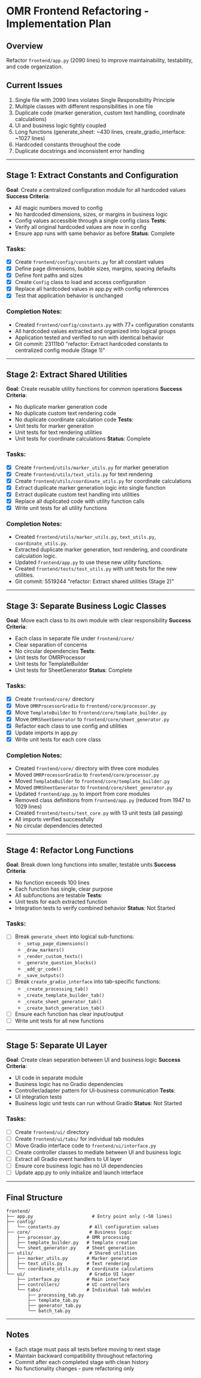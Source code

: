 # OMR Frontend Refactoring - Implementation Plan

## Overview
Refactor `frontend/app.py` (2090 lines) to improve maintainability, testability, and code organization.

## Current Issues
1. Single file with 2090 lines violates Single Responsibility Principle
2. Multiple classes with different responsibilities in one file
3. Duplicate code (marker generation, custom text handling, coordinate calculations)
4. UI and business logic tightly coupled
5. Long functions (generate_sheet: ~430 lines, create_gradio_interface: ~1027 lines)
6. Hardcoded constants throughout the code
7. Duplicate docstrings and inconsistent error handling

---

## Stage 1: Extract Constants and Configuration
**Goal**: Create a centralized configuration module for all hardcoded values
**Success Criteria**:
- All magic numbers moved to config
- No hardcoded dimensions, sizes, or margins in business logic
- Config values accessible through a single config class
**Tests**:
- Verify all original hardcoded values are now in config
- Ensure app runs with same behavior as before
**Status**: Complete

### Tasks:
- [x] Create `frontend/config/constants.py` for all constant values
- [x] Define page dimensions, bubble sizes, margins, spacing defaults
- [x] Define font paths and sizes
- [x] Create `Config` class to load and access configuration
- [x] Replace all hardcoded values in app.py with config references
- [x] Test that application behavior is unchanged

### Completion Notes:
- Created `frontend/config/constants.py` with 77+ configuration constants
- All hardcoded values extracted and organized into logical groups
- Application tested and verified to run with identical behavior
- Git commit: 23111b0 "refactor: Extract hardcoded constants to centralized config module (Stage 1)"

---

## Stage 2: Extract Shared Utilities
**Goal**: Create reusable utility functions for common operations
**Success Criteria**:
- No duplicate marker generation code
- No duplicate custom text rendering code
- No duplicate coordinate calculation code
**Tests**:
- Unit tests for marker generation
- Unit tests for text rendering utilities
- Unit tests for coordinate calculations
**Status**: Complete

### Tasks:
- [x] Create `frontend/utils/marker_utils.py` for marker generation
- [x] Create `frontend/utils/text_utils.py` for text rendering
- [x] Create `frontend/utils/coordinate_utils.py` for coordinate calculations
- [x] Extract duplicate marker generation logic into single function
- [x] Extract duplicate custom text handling into utilities
- [x] Replace all duplicated code with utility function calls
- [x] Write unit tests for all utility functions

### Completion Notes:
- Created `frontend/utils/marker_utils.py`, `text_utils.py`, `coordinate_utils.py`.
- Extracted duplicate marker generation, text rendering, and coordinate calculation logic.
- Updated `frontend/app.py` to use these new utility functions.
- Created `frontend/tests/test_utils.py` with unit tests for the new utilities.
- Git commit: 5519244 "refactor: Extract shared utilities (Stage 2)"

---

## Stage 3: Separate Business Logic Classes
**Goal**: Move each class to its own module with clear responsibility
**Success Criteria**:
- Each class in separate file under `frontend/core/`
- Clear separation of concerns
- No circular dependencies
**Tests**:
- Unit tests for OMRProcessor
- Unit tests for TemplateBuilder
- Unit tests for SheetGenerator
**Status**: Complete

### Tasks:
- [x] Create `frontend/core/` directory
- [x] Move `OMRProcessorGradio` to `frontend/core/processor.py`
- [x] Move `TemplateBuilder` to `frontend/core/template_builder.py`
- [x] Move `OMRSheetGenerator` to `frontend/core/sheet_generator.py`
- [x] Refactor each class to use config and utilities
- [x] Update imports in app.py
- [x] Write unit tests for each core class

### Completion Notes:
- Created `frontend/core/` directory with three core modules
- Moved `OMRProcessorGradio` to `frontend/core/processor.py`
- Moved `TemplateBuilder` to `frontend/core/template_builder.py`
- Moved `OMRSheetGenerator` to `frontend/core/sheet_generator.py`
- Updated `frontend/app.py` to import from core modules
- Removed class definitions from `frontend/app.py` (reduced from 1947 to 1029 lines)
- Created `frontend/tests/test_core.py` with 13 unit tests (all passing)
- All imports verified successfully
- No circular dependencies detected

---

## Stage 4: Refactor Long Functions
**Goal**: Break down long functions into smaller, testable units
**Success Criteria**:
- No function exceeds 100 lines
- Each function has single, clear purpose
- All subfunctions are testable
**Tests**:
- Unit tests for each extracted function
- Integration tests to verify combined behavior
**Status**: Not Started

### Tasks:
- [ ] Break `generate_sheet` into logical sub-functions:
  - `_setup_page_dimensions()`
  - `_draw_markers()`
  - `_render_custom_texts()`
  - `_generate_question_blocks()`
  - `_add_qr_code()`
  - `_save_outputs()`
- [ ] Break `create_gradio_interface` into tab-specific functions:
  - `_create_processing_tab()`
  - `_create_template_builder_tab()`
  - `_create_sheet_generator_tab()`
  - `_create_batch_generation_tab()`
- [ ] Ensure each function has clear input/output
- [ ] Write unit tests for all new functions

---

## Stage 5: Separate UI Layer
**Goal**: Create clean separation between UI and business logic
**Success Criteria**:
- UI code in separate module
- Business logic has no Gradio dependencies
- Controller/adapter pattern for UI-business communication
**Tests**:
- UI integration tests
- Business logic unit tests can run without Gradio
**Status**: Not Started

### Tasks:
- [ ] Create `frontend/ui/` directory
- [ ] Create `frontend/ui/tabs/` for individual tab modules
- [ ] Move Gradio interface code to `frontend/ui/interface.py`
- [ ] Create controller classes to mediate between UI and business logic
- [ ] Extract all Gradio event handlers to UI layer
- [ ] Ensure core business logic has no UI dependencies
- [ ] Update app.py to only initialize and launch interface

---

## Final Structure

```
frontend/
├── app.py                      # Entry point only (~50 lines)
├── config/
│   └── constants.py           # All configuration values
├── core/                      # Business logic
│   ├── processor.py          # OMR processing
│   ├── template_builder.py   # Template creation
│   └── sheet_generator.py    # Sheet generation
├── utils/                     # Shared utilities
│   ├── marker_utils.py       # Marker generation
│   ├── text_utils.py         # Text rendering
│   └── coordinate_utils.py   # Coordinate calculations
└── ui/                        # Gradio UI layer
    ├── interface.py          # Main interface
    ├── controllers/          # UI controllers
    └── tabs/                 # Individual tab modules
        ├── processing_tab.py
        ├── template_tab.py
        ├── generator_tab.py
        └── batch_tab.py
```

---

## Notes

- Each stage must pass all tests before moving to next stage
- Maintain backward compatibility throughout refactoring
- Commit after each completed stage with clean history
- No functionality changes - pure refactoring only
